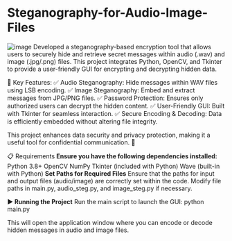 # Steganography-for-Audio-Image-Files
![image](https://github.com/user-attachments/assets/85ea47ab-db10-480a-aee8-cfe2ba447fa8)
Developed a steganography-based encryption tool that allows users to securely hide and retrieve secret messages within audio (.wav) and image (.jpg/.png) files. This project integrates Python, OpenCV, and Tkinter to provide a user-friendly GUI for encrypting and decrypting hidden data.

🔑 Key Features:
✅ Audio Steganography: Hide messages within WAV files using LSB encoding.
✅ Image Steganography: Embed and extract messages from JPG/PNG files.
✅ Password Protection: Ensures only authorized users can decrypt the hidden content.
✅ User-Friendly GUI: Built with Tkinter for seamless interaction.
✅ Secure Encoding & Decoding: Data is efficiently embedded without altering file integrity.

This project enhances data security and privacy protection, making it a useful tool for confidential communication. 🚀

📋 Requirements
**Ensure you have the following dependencies installed:**
Python 3.8+
OpenCV
NumPy
Tkinter (included with Python)
Wave (built-in with Python)
**Set Paths for Required Files**
Ensure that the paths for input and output files (audio/image) are correctly set within the code.
Modify file paths in main.py, audio_steg.py, and image_steg.py if necessary.


**▶️ Running the Project**
Run the main script to launch the GUI:
python main.py

This will open the application window where you can encode or decode hidden messages in audio and image files.
